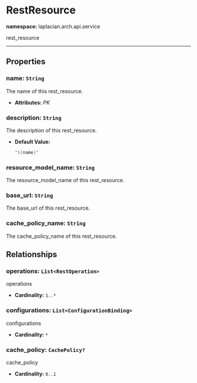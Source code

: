 # **RestResource**
**namespace:** laplacian.arch.api.service

rest_resource



---

## Properties

### name: `String`
The name of this rest_resource.
- **Attributes:** *PK*

### description: `String`
The description of this rest_resource.
- **Default Value:**
  ```kotlin
  "${name}"
  ```

### resource_model_name: `String`
The resource_model_name of this rest_resource.

### base_url: `String`
The base_url of this rest_resource.

### cache_policy_name: `String`
The cache_policy_name of this rest_resource.

## Relationships

### operations: `List<RestOperation>`
operations
- **Cardinality:** `1..*`

### configurations: `List<ConfigurationBinding>`
configurations
- **Cardinality:** `*`

### cache_policy: `CachePolicy?`
cache_policy
- **Cardinality:** `0..1`